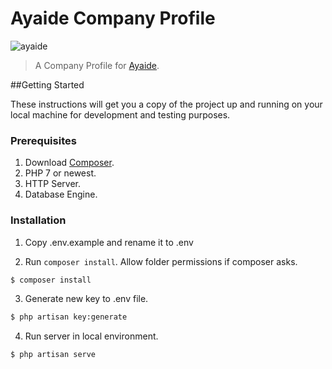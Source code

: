 # Ayaide Company Profile

![ayaide](https://instagram.fbdo2-1.fna.fbcdn.net/vp/9d7d179c045442bde4700c6887c88e8c/5B7BBB48/t51.2885-19/s150x150/30085542_169867450341861_5565118790489866240_n.jpg?_nc_eui2=AeGcZucTiBDC-j4JJzM_uz_hK1OdBEyxJ20Z8QV2ot0Vr-NTSAaKNLcKLn0VFuLUR-nk91ZXXktMmMENXs8F_pUW)

> A Company Profile for [Ayaide](https://http://ayaide.com).

##Getting Started

These instructions will get you a copy of the project up and running on your local machine for development and testing purposes.

### Prerequisites

1. Download [Composer](http://getcomposer.org/doc/00-intro.md).
2. PHP 7 or newest.
3. HTTP Server.
4. Database Engine.

### Installation

1. Copy .env.example and rename it to .env

2. Run `composer install`. Allow folder permissions if composer asks.

```bash
$ composer install
```

3. Generate new key to .env file.

```bash
$ php artisan key:generate
```

4. Run server in local environment.

```bash
$ php artisan serve
```